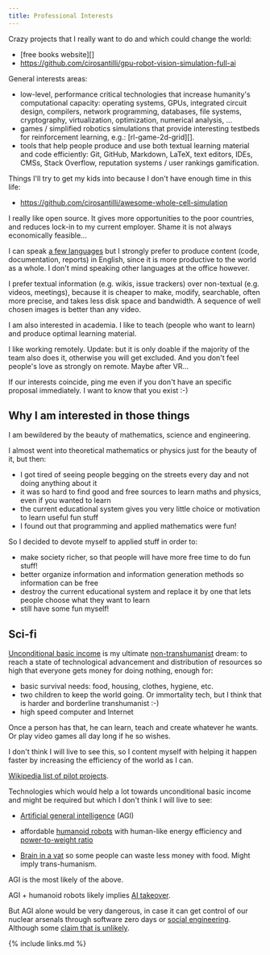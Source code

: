 ```yaml
---
title: Professional Interests
---
```


Crazy projects that I really want to do and which could change the world:

-   [free books website][]
-   <https://github.com/cirosantilli/gpu-robot-vision-simulation-full-ai>

General interests areas:

-   low-level, performance critical technologies that increase humanity's computational capacity: operating systems, GPUs, integrated circuit design, compilers, network programming,  databases, file systems, cryptography, virtualization, optimization, numerical analysis, ...
-   games / simplified robotics simulations that provide interesting testbeds for reinforcement learning, e.g.: [rl-game-2d-grid][].
-   tools that help people produce and use both textual learning material and code efficiently: Git, GitHub, Markdown, LaTeX, text editors, IDEs, CMSs, Stack Overflow, reputation systems / user rankings gamification.

Things I'll try to get my kids into because I don't have enough time in this life:

-   <https://github.com/cirosantilli/awesome-whole-cell-simulation>

I really like open source. It gives more opportunities to the poor countries, and reduces lock-in to my current employer. Shame it is not always economically feasible...

I can speak [a few languages](/skills#natural-languages) but I strongly prefer to produce content (code, documentation, reports) in English, since it is more productive to the world as a whole. I don't mind speaking other languages at the office however.

I prefer textual information (e.g. wikis, issue trackers) over non-textual (e.g. videos, meetings), because it is cheaper to make, modify, searchable, often more precise, and takes less disk space and bandwidth. A sequence of well chosen images is better than any video.

I am also interested in academia. I like to teach (people who want to learn) and produce optimal learning material.

I like working remotely. Update: but it is only doable if the majority of the team also does it, otherwise you will get excluded. And you don't feel people's love as strongly on remote. Maybe after VR...

If our interests coincide, ping me even if you don't have an specific proposal immediately. I want to know that you exist :-)

## Why I am interested in those things

I am bewildered by the beauty of mathematics, science and engineering.

I almost went into theoretical mathematics or physics just for the beauty of it, but then:

- I got tired of seeing people begging on the streets every day and not doing anything about it
- it was so hard to find good and free sources to learn maths and physics, even if you wanted to learn
- the current educational system gives you very little choice or motivation to learn useful fun stuff
- I found out that programming and applied mathematics were fun!

So I decided to devote myself to applied stuff in order to:

- make society richer, so that people will have more free time to do fun stuff!
- better organize information and information generation methods so information can be free
- destroy the current educational system and replace it by one that lets people choose what they want to learn
- still have some fun myself!

## Sci-fi

[Unconditional basic income](https://en.wikipedia.org/wiki/Basic_income) is my ultimate [non-transhumanist](https://en.wikipedia.org/wiki/Transhumanism) dream: to reach a state of technological advancement and distribution of resources so high that everyone gets money for doing nothing, enough for:

- basic survival needs: food, housing, clothes, hygiene, etc.
- two children to keep the world going. Or immortality tech, but I think that is harder and borderline transhumanist :-)
- high speed computer and Internet

Once a person has that, he can learn, teach and create whatever he wants. Or play video games all day long if he so wishes.

I don't think I will live to see this, so I content myself with helping it happen faster by increasing the efficiency of the world as I can.

[Wikipedia list of pilot projects](https://en.wikipedia.org/wiki/Basic_income_pilots).

Technologies which would help a lot towards unconditional basic income and might be required but which I don't think I will live to see:

-   [Artificial general intelligence](https://en.wikipedia.org/wiki/Artificial_general_intelligence) (AGI)

-   affordable [humanoid robots](https://en.wikipedia.org/wiki/Humanoid_robot) with human-like energy efficiency and [power-to-weight ratio](https://en.wikipedia.org/wiki/Power-to-weight_ratio)

-   [Brain in a vat](https://en.wikipedia.org/wiki/Brain_in_a_vat) so some people can waste less money with food. Might imply trans-humanism.

AGI is the most likely of the above.

AGI + humanoid robots likely implies [AI takeover](https://en.wikipedia.org/wiki/AI_takeover).

But AGI alone would be very dangerous, in case it can get control of our nuclear arsenals through software zero days or [social engineering](https://en.wikipedia.org/wiki/Social_engineering_%28security%29). Although some [claim that is unlikely](https://www.quora.com/Could-a-group-of-hackers-break-into-military-networks-and-launch-or-detonate-nuclear-missiles).

{% include links.md %}
